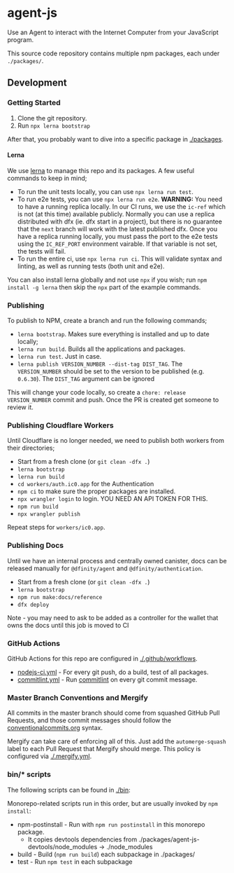 # agent-js

Use an Agent to interact with the Internet Computer from your JavaScript program.

This source code repository contains multiple npm packages, each under `./packages/`.

## Development

### Getting Started

1. Clone the git repository.
2. Run `npx lerna bootstrap`

After that, you probably want to dive into a specific package in [./packages](./packages).

#### Lerna

We use [lerna](https://github.com/lerna/lerna) to manage this repo and its packages. A few useful
commands to keep in mind;

- To run the unit tests locally, you can use `npx lerna run test`.
- To run e2e tests, you can use `npx lerna run e2e`. **WARNING:** You need to have a running
  replica locally. In our CI runs, we use the `ic-ref` which is not (at this time) available
  publicly. Normally you can use a replica distributed with dfx (ie. dfx start in a project),
  but there is no guarantee that the `next` branch will work with the latest published dfx.
  Once you have a replica running locally, you must pass the port to the e2e tests using the
  `IC_REF_PORT` environment vairable. If that variable is not set, the tests will fail.
- To run the entire ci, use `npx lerna run ci`. This will validate syntax and linting, as well
  as running tests (both unit and e2e).

You can also install lerna globally and not use `npx` if you wish; run `npm install -g lerna` then
skip the `npx` part of the example commands.

### Publishing

To publish to NPM, create a branch and run the following commands;

- `lerna bootstrap`. Makes sure everything is installed and up to date locally;
- `lerna run build`. Builds all the applications and packages.
- `lerna run test`. Just in case.
- `lerna publish VERSION_NUMBER --dist-tag DIST_TAG`. The `VERSION_NUMBER` should be set to
  the version to be published (e.g. `0.6.30`). The `DIST_TAG` argument can be ignored

This will change your code locally, so create a `chore: release VERSION_NUMBER` commit and
push. Once the PR is created get someone to review it.

### Publishing Cloudflare Workers

Until Cloudflare is no longer needed, we need to publish both workers from their directories;

- Start from a fresh clone (or `git clean -dfx .`)
- `lerna bootstrap`
- `lerna run build`
- `cd workers/auth.ic0.app` for the Authentication
- `npm ci` to make sure the proper packages are installed.
- `npx wrangler login` to login. YOU NEED AN API TOKEN FOR THIS.
- `npm run build`
- `npx wrangler publish`

Repeat steps for `workers/ic0.app`.

### Publishing Docs

Until we have an internal process and centrally owned canister, docs can be released manually for `@dfinity/agent` and `@dfinity/authentication`.

- Start from a fresh clone (or `git clean -dfx .`)
- `lerna bootstrap`
- `npm run make:docs/reference`
- `dfx deploy`

Note - you may need to ask to be added as a controller for the wallet that owns the docs until this job is moved to CI

### GitHub Actions

GitHub Actions for this repo are configured in [./.github/workflows](./.github/workflows).

- [nodejs-ci.yml](./.github/workflows/nodejs-ci.yml) - For every git push, do a build, test of all packages.
- [commitlint.yml](./.github/workflows/commitlint.yml) - Run [commitlint](https://commitlint.js.org/#/) on every git commit message.

### Master Branch Conventions and Mergify

All commits in the master branch should come from squashed GitHub Pull Requests, and those commit messages should follow the [conventionalcommits.org](https://conventionalcommits.org) syntax.

Mergify can take care of enforcing all of this. Just add the `automerge-squash` label to each Pull Request that Mergify should merge. This policy is configured via [./.mergify.yml](./.mergify).

### bin/\* scripts

The following scripts can be found in [./bin](./bin):

Monorepo-related scripts run in this order, but are usually invoked by `npm install`:

- npm-postinstall - Run with `npm run postinstall` in this monorepo package.
  - It copies devtools dependencies from ./packages/agent-js-devtools/node_modules -> ./node_modules
- build - Build (`npm run build`) each subpackage in ./packages/
- test - Run `npm test` in each subpackage
